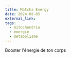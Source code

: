 ```yaml
---
title: Matcha Energy
date: 2024-08-05
external_link: 
tags:
  - mitochondrie
  - energie
  - metabolisme
---
```


Booster l'énergie de ton corps